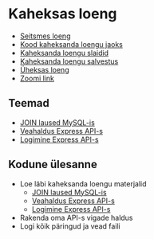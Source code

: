 # Kaheksas loeng

- [Seitsmes loeng](../Lesson-07/README.md)
- [Kood kaheksanda loengu jaoks](./08.zip)
- [Kaheksanda loengu slaidid](Slides.md)
- [Kaheksanda loengu salvestus]()
- [Üheksas loeng](../Lesson-09/README.md)
- [Zoomi link](https://zoom.us/j/94501316239?pwd=MUE3VGpMcVZOTmU3ZHRQRkFsUFYwQT09)

## Teemad

- [JOIN laused MySQL-is](../../../Subjects/Databases/Topics/MySQL-Join/README.md)
- [Veahaldus Express API-s](../../../Subjects/Back-End-Frameworks/Topics/Error-Handling/README.md)
- [Logimine Express API-s](../../../Subjects/Back-End-Frameworks/Topics/Logging/README.md)

## Kodune ülesanne

- Loe läbi kaheksanda loengu materjalid
  - [JOIN laused MySQL-is](https://github.com/HK-Mikrokraadid/Veebiarendus/blob/main/Subjects/Databases/Topics/MySQL-Join/README.md)
  - [Veahaldus Express API-s](https://github.com/HK-Mikrokraadid/Veebiarendus/blob/main/Subjects/Back-End-Frameworks/Topics/Error-Handling/README.md)
  - [Logimine Express API-s](https://github.com/HK-Mikrokraadid/Veebiarendus/blob/main/Subjects/Back-End-Frameworks/Topics/Logging/README.md)
- Rakenda oma API-s vigade haldus
- Logi kõik päringud ja vead faili

